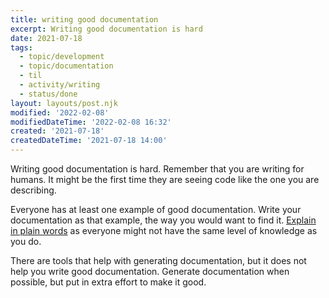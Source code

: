 ```yaml
---
title: writing good documentation
excerpt: Writing good documentation is hard
date: 2021-07-18
tags:
  - topic/development
  - topic/documentation
  - til
  - activity/writing
  - status/done
layout: layouts/post.njk
modified: '2022-02-08'
modifiedDateTime: '2022-02-08 16:32'
created: '2021-07-18'
createdDateTime: '2021-07-18 14:00'
---
```


Writing good documentation is hard. Remember that you are writing for humans. It might be the first time they are seeing code like the one you are describing.

Everyone has at least one example of good documentation. Write your documentation as that example, the way you would want to find it. [Explain in plain words](/posts/explain-in-plain-words) as everyone might not have the same level of knowledge as you do.

There are tools that help with generating documentation, but it does not help you write good documentation. Generate documentation when possible, but put in extra effort to make it good.
